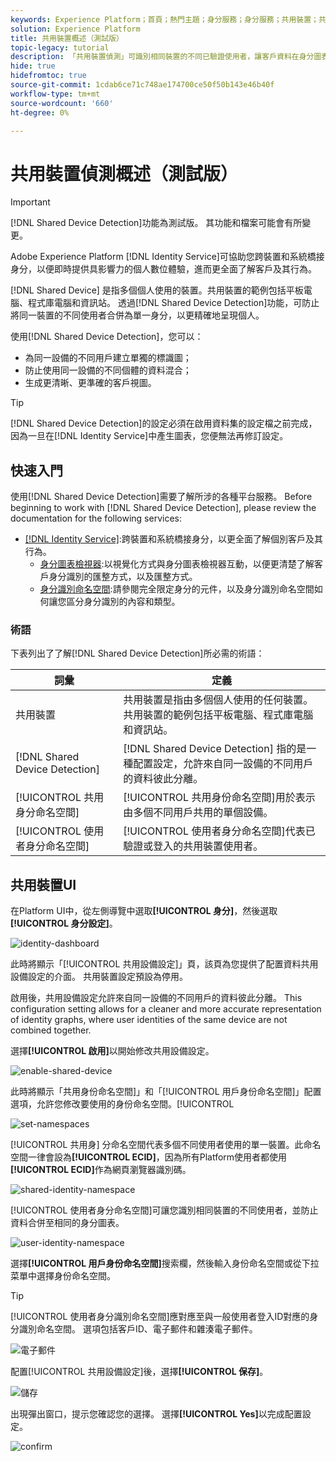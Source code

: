```yaml
---
keywords: Experience Platform；首頁；熱門主題；身分服務；身分服務；共用裝置；共用裝置
solution: Experience Platform
title: 共用裝置概述（測試版）
topic-legacy: tutorial
description: 「共用裝置偵測」可識別相同裝置的不同已驗證使用者，讓客戶資料在身分圖表中的呈現更準確
hide: true
hidefromtoc: true
source-git-commit: 1cdab6ce71c748ae174700ce50f50b143e46b40f
workflow-type: tm+mt
source-wordcount: '660'
ht-degree: 0%

---
```


# 共用裝置偵測概述（測試版）

>[!IMPORTANT]
>
>[!DNL Shared Device Detection]功能為測試版。 其功能和檔案可能會有所變更。

Adobe Experience Platform [!DNL Identity Service]可協助您跨裝置和系統橋接身分，以便即時提供具影響力的個人數位體驗，進而更全面了解客戶及其行為。

[!DNL Shared Device] 是指多個個人使用的裝置。共用裝置的範例包括平板電腦、程式庫電腦和資訊站。 透過[!DNL Shared Device Detection]功能，可防止將同一裝置的不同使用者合併為單一身分，以更精確地呈現個人。

使用[!DNL Shared Device Detection]，您可以：

* 為同一設備的不同用戶建立單獨的標識圖；
* 防止使用同一設備的不同個體的資料混合；
* 生成更清晰、更準確的客戶視圖。

>[!TIP]
>
>[!DNL Shared Device Detection]的設定必須在啟用資料集的設定檔之前完成，因為一旦在[!DNL Identity Service]中產生圖表，您便無法再修訂設定。

## 快速入門

使用[!DNL Shared Device Detection]需要了解所涉的各種平台服務。 Before beginning to work with [!DNL Shared Device Detection], please review the documentation for the following services:

* [[!DNL Identity Service]](../home.md):跨裝置和系統橋接身分，以更全面了解個別客戶及其行為。
   * [身分圖表檢視器](./identity-graph-viewer.md):以視覺化方式與身分圖表檢視器互動，以便更清楚了解客戶身分識別的匯整方式，以及匯整方式。
   * [身分識別命名空間](../namespaces.md):請參閱完全限定身分的元件，以及身分識別命名空間如何讓您區分身分識別的內容和類型。

### 術語

下表列出了了解[!DNL Shared Device Detection]所必需的術語：

| 詞彙 | 定義 |
| --- | --- |
| 共用裝置 | 共用裝置是指由多個個人使用的任何裝置。 共用裝置的範例包括平板電腦、程式庫電腦和資訊站。 |
| [!DNL Shared Device Detection] | [!DNL Shared Device Detection] 指的是一種配置設定，允許來自同一設備的不同用戶的資料彼此分離。 |
| [!UICONTROL 共用身分命名空間] | [!UICONTROL 共用身份命名空間]用於表示由多個不同用戶共用的單個設備。 |
| [!UICONTROL 使用者身分命名空間] | [!UICONTROL 使用者身分命名空間]代表已驗證或登入的共用裝置使用者。 |

## 共用裝置UI

在Platform UI中，從左側導覽中選取&#x200B;**[!UICONTROL 身分]**，然後選取&#x200B;**[!UICONTROL 身分設定]**。

![identity-dashboard](../images/shared-device/identity-dashboard.png)

此時將顯示「[!UICONTROL 共用設備設定]」頁，該頁為您提供了配置資料共用設備設定的介面。 共用裝置設定預設為停用。

啟用後，共用設備設定允許來自同一設備的不同用戶的資料彼此分離。 This configuration setting allows for a cleaner and more accurate representation of identity graphs, where user identities of the same device are not combined together.

選擇&#x200B;**[!UICONTROL 啟用]**&#x200B;以開始修改共用設備設定。

![enable-shared-device](../images/shared-device/enable-shared-device.png)

此時將顯示「共用身份命名空間]」和「[!UICONTROL 用戶身份命名空間]」配置選項，允許您修改要使用的身份命名空間。[!UICONTROL 

![set-namespaces](../images/shared-device/set-namespaces.png)

[!UICONTROL 共用身] 分命名空間代表多個不同使用者使用的單一裝置。此命名空間一律會設為&#x200B;**[!UICONTROL ECID]**，因為所有Platform使用者都使用&#x200B;**[!UICONTROL ECID]**&#x200B;作為網頁瀏覽器識別碼。

![shared-identity-namespace](../images/shared-device/shared-identity-namespace.png)

[!UICONTROL 使用者身分命名空間]可讓您識別相同裝置的不同使用者，並防止資料合併至相同的身分圖表。

![user-identity-namespace](../images/shared-device/user-identity-namespace.png)

選擇&#x200B;**[!UICONTROL 用戶身份命名空間]**&#x200B;搜索欄，然後輸入身份命名空間或從下拉菜單中選擇身份命名空間。

>[!TIP]
>
>[!UICONTROL 使用者身分識別命名空間]應對應至與一般使用者登入ID對應的身分識別命名空間。 選項包括客戶ID、電子郵件和雜湊電子郵件。

![電子郵件](../images/shared-device/emails.png)

配置[!UICONTROL 共用設備設定]後，選擇&#x200B;**[!UICONTROL 保存]**。

![儲存](../images/shared-device/save.png)

出現彈出窗口，提示您確認您的選擇。 選擇&#x200B;**[!UICONTROL Yes]**&#x200B;以完成配置設定。

![confirm](../images/shared-device/confirm.png)
